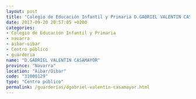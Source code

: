 ```yaml
---
layout: post
title: "Colegio de Educación Infantil y Primaria D.GABRIEL VALENTIN CASAMAYOR"
date: 2017-09-20 20:57:05 +0200
categories:
- Colegio de Educación Infantil y Primaria
- navarra
- aibar-oibar
- Centro público
- guarderia
name: "D.GABRIEL VALENTIN CASAMAYOR"
province: "Navarra"
location: "Aibar/Oibar"
code: "31000129"
type: "Centro público"
permalink: /guarderias/dgabriel-valentin-casamayor.html
---
```

